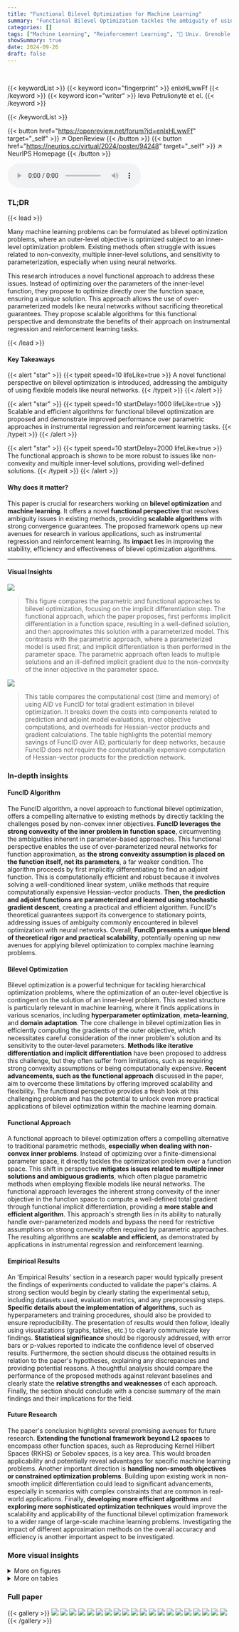 ```yaml
---
title: "Functional Bilevel Optimization for Machine Learning"
summary: "Functional Bilevel Optimization tackles the ambiguity of using neural networks in bilevel optimization by minimizing the inner objective over a function space, leading to scalable & efficient algorith..."
categories: []
tags: ["Machine Learning", "Reinforcement Learning", "🏢 Univ. Grenoble Alpes",]
showSummary: true
date: 2024-09-26
draft: false
---
```


<br>

{{< keywordList >}}
{{< keyword icon="fingerprint" >}} enlxHLwwFf {{< /keyword >}}
{{< keyword icon="writer" >}} Ieva Petrulionytė et el. {{< /keyword >}}
 
{{< /keywordList >}}

{{< button href="https://openreview.net/forum?id=enlxHLwwFf" target="_self" >}}
↗ OpenReview
{{< /button >}}
{{< button href="https://neurips.cc/virtual/2024/poster/94248" target="_self" >}}
↗ NeurIPS Homepage
{{< /button >}}


<audio controls>
    <source src="https://ai-paper-reviewer.com/enlxHLwwFf/podcast.wav" type="audio/wav">
    Your browser does not support the audio element.
</audio>


### TL;DR


{{< lead >}}

Many machine learning problems can be formulated as bilevel optimization problems, where an outer-level objective is optimized subject to an inner-level optimization problem. Existing methods often struggle with issues related to non-convexity, multiple inner-level solutions, and sensitivity to parameterization, especially when using neural networks.

This research introduces a novel functional approach to address these issues. Instead of optimizing over the parameters of the inner-level function, they propose to optimize directly over the function space, ensuring a unique solution. This approach allows the use of over-parameterized models like neural networks without sacrificing theoretical guarantees.  They propose scalable algorithms for this functional perspective and demonstrate the benefits of their approach on instrumental regression and reinforcement learning tasks.

{{< /lead >}}


#### Key Takeaways

{{< alert "star" >}}
{{< typeit speed=10 lifeLike=true >}} A novel functional perspective on bilevel optimization is introduced, addressing the ambiguity of using flexible models like neural networks. {{< /typeit >}}
{{< /alert >}}

{{< alert "star" >}}
{{< typeit speed=10 startDelay=1000 lifeLike=true >}} Scalable and efficient algorithms for functional bilevel optimization are proposed and demonstrate improved performance over parametric approaches in instrumental regression and reinforcement learning tasks. {{< /typeit >}}
{{< /alert >}}

{{< alert "star" >}}
{{< typeit speed=10 startDelay=2000 lifeLike=true >}} The functional approach is shown to be more robust to issues like non-convexity and multiple inner-level solutions, providing well-defined solutions. {{< /typeit >}}
{{< /alert >}}

#### Why does it matter?
This paper is crucial for researchers working on **bilevel optimization** and **machine learning**. It offers a novel **functional perspective** that resolves ambiguity issues in existing methods, providing **scalable algorithms** with strong convergence guarantees. The proposed framework opens up new avenues for research in various applications, such as instrumental regression and reinforcement learning. Its **impact** lies in improving the stability, efficiency and effectiveness of bilevel optimization algorithms.

------
#### Visual Insights



![](https://ai-paper-reviewer.com/enlxHLwwFf/figures_1_1.jpg)

> This figure compares the parametric and functional approaches to bilevel optimization, focusing on the implicit differentiation step.  The functional approach, which the paper proposes, first performs implicit differentiation in a function space, resulting in a well-defined solution, and then approximates this solution with a parameterized model. This contrasts with the parametric approach, where a parameterized model is used first, and implicit differentiation is then performed in the parameter space. The parametric approach often leads to multiple solutions and an ill-defined implicit gradient due to the non-convexity of the inner objective in the parameter space.





![](https://ai-paper-reviewer.com/enlxHLwwFf/tables_5_1.jpg)

> This table compares the computational cost (time and memory) of using AID vs FuncID for total gradient estimation in bilevel optimization.  It breaks down the costs into components related to prediction and adjoint model evaluations, inner objective computations, and overheads for Hessian-vector products and gradient calculations.  The table highlights the potential memory savings of FuncID over AID, particularly for deep networks, because FuncID does not require the computationally expensive computation of Hessian-vector products for the prediction network.





### In-depth insights


#### FuncID Algorithm
The FuncID algorithm, a novel approach to functional bilevel optimization, offers a compelling alternative to existing methods by directly tackling the challenges posed by non-convex inner objectives.  **FuncID leverages the strong convexity of the inner problem in function space**, circumventing the ambiguities inherent in parameter-based approaches.  This functional perspective enables the use of over-parameterized neural networks for function approximation, as **the strong convexity assumption is placed on the function itself, not its parameters**, a far weaker condition.  The algorithm proceeds by first implicitly differentiating to find an adjoint function.  This is computationally efficient and robust because it involves solving a well-conditioned linear system, unlike methods that require computationally expensive Hessian-vector products.  **Then, the prediction and adjoint functions are parameterized and learned using stochastic gradient descent**, creating a practical and efficient algorithm. FuncID's theoretical guarantees support its convergence to stationary points, addressing issues of ambiguity commonly encountered in bilevel optimization with neural networks.  Overall, **FuncID presents a unique blend of theoretical rigor and practical scalability**, potentially opening up new avenues for applying bilevel optimization to complex machine learning problems.

#### Bilevel Optimization
Bilevel optimization is a powerful technique for tackling hierarchical optimization problems, where the optimization of an outer-level objective is contingent on the solution of an inner-level problem.  This nested structure is particularly relevant in machine learning, where it finds applications in various scenarios, including **hyperparameter optimization**, **meta-learning**, and **domain adaptation**.  The core challenge in bilevel optimization lies in efficiently computing the gradients of the outer objective, which necessitates careful consideration of the inner problem's solution and its sensitivity to the outer-level parameters.  **Methods like iterative differentiation and implicit differentiation** have been proposed to address this challenge, but they often suffer from limitations, such as requiring strong convexity assumptions or being computationally expensive.  **Recent advancements, such as the functional approach** discussed in the paper, aim to overcome these limitations by offering improved scalability and flexibility.  The functional perspective provides a fresh look at this challenging problem and has the potential to unlock even more practical applications of bilevel optimization within the machine learning domain.

#### Functional Approach
A functional approach to bilevel optimization offers a compelling alternative to traditional parametric methods, **especially when dealing with non-convex inner problems**.  Instead of optimizing over a finite-dimensional parameter space, it directly tackles the optimization problem over a function space. This shift in perspective **mitigates issues related to multiple inner solutions and ambiguous gradients**, which often plague parametric methods when employing flexible models like neural networks. The functional approach leverages the inherent strong convexity of the inner objective in the function space to compute a well-defined total gradient through functional implicit differentiation, providing a **more stable and efficient algorithm**. This approach's strength lies in its ability to naturally handle over-parameterized models and bypass the need for restrictive assumptions on strong convexity often required by parametric approaches. The resulting algorithms are **scalable and efficient**, as demonstrated by applications in instrumental regression and reinforcement learning.

#### Empirical Results
An 'Empirical Results' section in a research paper would typically present the findings of experiments conducted to validate the paper's claims.  A strong section would begin by clearly stating the experimental setup, including datasets used, evaluation metrics, and any preprocessing steps.  **Specific details about the implementation of algorithms**, such as hyperparameters and training procedures, should also be provided to ensure reproducibility.  The presentation of results would then follow, ideally using visualizations (graphs, tables, etc.) to clearly communicate key findings.  **Statistical significance** should be rigorously addressed, with error bars or p-values reported to indicate the confidence level of observed results.  Furthermore, the section should discuss the obtained results in relation to the paper's hypotheses, explaining any discrepancies and providing potential reasons. A thoughtful analysis should compare the performance of the proposed methods against relevant baselines and clearly state the **relative strengths and weaknesses** of each approach. Finally, the section should conclude with a concise summary of the main findings and their implications for the field.

#### Future Research
The paper's conclusion highlights several promising avenues for future research.  **Extending the functional framework beyond L2 spaces** to encompass other function spaces, such as Reproducing Kernel Hilbert Spaces (RKHS) or Sobolev spaces, is a key area.  This would broaden applicability and potentially reveal advantages for specific machine learning problems.  Another important direction is **handling non-smooth objectives or constrained optimization problems**. Building upon existing work in non-smooth implicit differentiation could lead to significant advancements, especially in scenarios with complex constraints that are common in real-world applications. Finally, **developing more efficient algorithms** and **exploring more sophisticated optimization techniques** would improve the scalability and applicability of the functional bilevel optimization framework to a wider range of large-scale machine learning problems. Investigating the impact of different approximation methods on the overall accuracy and efficiency is another important aspect to be investigated.


### More visual insights

<details>
<summary>More on figures
</summary>


![](https://ai-paper-reviewer.com/enlxHLwwFf/figures_7_1.jpg)

> This figure compares different bilevel optimization methods on an instrumental variable regression task using the dsprites dataset.  The left panel shows a box plot of the out-of-sample mean squared error (MSE) for each method, highlighting the performance of FuncID. The middle and right panels display the outer and inner losses, respectively, plotted against the number of outer and inner iterations. These plots reveal the convergence behavior of the algorithms, illustrating how FuncID achieves lower losses compared to other methods.


![](https://ai-paper-reviewer.com/enlxHLwwFf/figures_9_1.jpg)

> This figure compares the performance of several bilevel optimization methods on an instrumental variable regression task.  The left panel shows a box plot of the out-of-sample mean squared error (MSE) for each method, indicating FuncID's superior performance.  The middle and right panels display the outer and inner losses, respectively, over training iterations. The plots show that FuncID converges faster and achieves lower losses than other methods.


![](https://ai-paper-reviewer.com/enlxHLwwFf/figures_39_1.jpg)

> This figure compares the performance of different bilevel optimization methods for instrumental variable regression.  Three plots show the out-of-sample mean squared error (MSE), outer loss, and inner loss over training iterations. The left plot shows box plots of the test MSE, while the middle and right plots show the outer and inner losses with mean and standard deviation for each method.  The results highlight the superior performance of the proposed FuncID method compared to other baselines.


![](https://ai-paper-reviewer.com/enlxHLwwFf/figures_39_2.jpg)

> This figure is a causal graph showing the relationship between the treatment variable (t), outcome variable (o), instrumental variable (x), and unobserved confounder (e) in an instrumental variable regression setting.  The arrows indicate the causal direction. The treatment variable is directly influenced by the unobserved confounder and the instrumental variable. The outcome is influenced by both the treatment variable and the unobserved confounder. The instrumental variable only influences the outcome through the treatment variable. This graph visually represents the causal structure used in the 2SLS experiment described in section 4.1.


![](https://ai-paper-reviewer.com/enlxHLwwFf/figures_41_1.jpg)

> This figure compares the performance of different bilevel optimization methods on an instrumental variable regression task.  The left panel shows a box plot of the out-of-sample mean squared error (MSE) for each method, providing a summary of the model's prediction accuracy. The middle and right panels show the evolution of the outer and inner losses, respectively, over training iterations, allowing for a comparison of convergence speed and stability.


![](https://ai-paper-reviewer.com/enlxHLwwFf/figures_42_1.jpg)

> This figure compares the performance of different bilevel optimization methods on the instrumental variable regression task.  The left panel shows a box plot of the out-of-sample mean squared error (MSE) for each method, highlighting the test performance. The central and right panels present the evolution of the outer and inner losses during the training iterations, respectively, allowing for a more detailed analysis of convergence behavior.  Shaded areas represent standard deviations, providing an indication of uncertainty in the results.


![](https://ai-paper-reviewer.com/enlxHLwwFf/figures_43_1.jpg)

> This figure compares the performance of various bilevel optimization methods on an instrumental variable regression task.  The left panel shows a box plot summarizing the out-of-sample mean squared error (MSE) achieved by each method on a held-out test set. The middle and right panels display the training curves of the outer and inner objectives, respectively, showing how these losses evolve as the optimization progresses.  The results indicate that the proposed FuncID method outperforms alternative approaches in terms of out-of-sample MSE.


</details>




<details>
<summary>More on tables
</summary>


![](https://ai-paper-reviewer.com/enlxHLwwFf/tables_6_1.jpg)
> This table compares the computational cost (time and memory) of using AID and FuncID methods for a single total gradient estimation. It breaks down the cost into the time for evaluating the prediction and adjoint models, the time for inner objective evaluation, and overheads for Hessian-vector products and gradients. The memory cost is analyzed in terms of the cost of storing intermediate outputs, Hessian-vector products, and model parameters.

![](https://ai-paper-reviewer.com/enlxHLwwFf/tables_40_1.jpg)
> This table compares the computational cost (time and memory) of using AID vs FuncID for estimating the total gradient in bilevel optimization.  It breaks down the costs into components related to model evaluation, inner-objective computations and Hessian-vector products.  The table shows that FuncID generally has a lower computational cost, particularly in terms of memory, especially when the prediction model is a large neural network.

</details>




### Full paper

{{< gallery >}}
<img src="https://ai-paper-reviewer.com/enlxHLwwFf/1.png" class="grid-w50 md:grid-w33 xl:grid-w25" />
<img src="https://ai-paper-reviewer.com/enlxHLwwFf/2.png" class="grid-w50 md:grid-w33 xl:grid-w25" />
<img src="https://ai-paper-reviewer.com/enlxHLwwFf/3.png" class="grid-w50 md:grid-w33 xl:grid-w25" />
<img src="https://ai-paper-reviewer.com/enlxHLwwFf/4.png" class="grid-w50 md:grid-w33 xl:grid-w25" />
<img src="https://ai-paper-reviewer.com/enlxHLwwFf/5.png" class="grid-w50 md:grid-w33 xl:grid-w25" />
<img src="https://ai-paper-reviewer.com/enlxHLwwFf/6.png" class="grid-w50 md:grid-w33 xl:grid-w25" />
<img src="https://ai-paper-reviewer.com/enlxHLwwFf/7.png" class="grid-w50 md:grid-w33 xl:grid-w25" />
<img src="https://ai-paper-reviewer.com/enlxHLwwFf/8.png" class="grid-w50 md:grid-w33 xl:grid-w25" />
<img src="https://ai-paper-reviewer.com/enlxHLwwFf/9.png" class="grid-w50 md:grid-w33 xl:grid-w25" />
<img src="https://ai-paper-reviewer.com/enlxHLwwFf/10.png" class="grid-w50 md:grid-w33 xl:grid-w25" />
<img src="https://ai-paper-reviewer.com/enlxHLwwFf/11.png" class="grid-w50 md:grid-w33 xl:grid-w25" />
<img src="https://ai-paper-reviewer.com/enlxHLwwFf/12.png" class="grid-w50 md:grid-w33 xl:grid-w25" />
<img src="https://ai-paper-reviewer.com/enlxHLwwFf/13.png" class="grid-w50 md:grid-w33 xl:grid-w25" />
<img src="https://ai-paper-reviewer.com/enlxHLwwFf/14.png" class="grid-w50 md:grid-w33 xl:grid-w25" />
<img src="https://ai-paper-reviewer.com/enlxHLwwFf/15.png" class="grid-w50 md:grid-w33 xl:grid-w25" />
<img src="https://ai-paper-reviewer.com/enlxHLwwFf/16.png" class="grid-w50 md:grid-w33 xl:grid-w25" />
<img src="https://ai-paper-reviewer.com/enlxHLwwFf/17.png" class="grid-w50 md:grid-w33 xl:grid-w25" />
<img src="https://ai-paper-reviewer.com/enlxHLwwFf/18.png" class="grid-w50 md:grid-w33 xl:grid-w25" />
<img src="https://ai-paper-reviewer.com/enlxHLwwFf/19.png" class="grid-w50 md:grid-w33 xl:grid-w25" />
<img src="https://ai-paper-reviewer.com/enlxHLwwFf/20.png" class="grid-w50 md:grid-w33 xl:grid-w25" />
{{< /gallery >}}